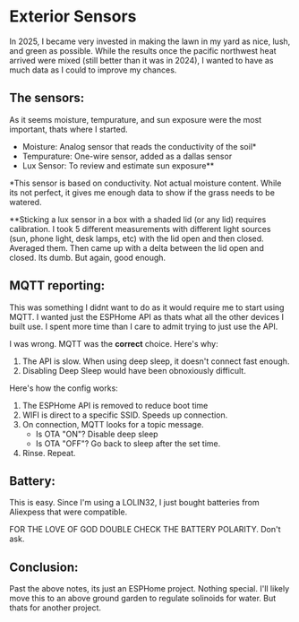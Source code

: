 # Exterior Sensors

In 2025, I became very invested in making the lawn in my yard as nice, lush, and green as possible. While the results once the pacific northwest heat arrived were mixed (still better than it was in 2024), I wanted to have as much data as I could to improve my chances.

## The sensors:
As it seems moisture, tempurature, and sun exposure were the most important, thats where I started.

- Moisture: Analog sensor that reads the conductivity of the soil*
- Tempurature: One-wire sensor, added as a dallas sensor
- Lux Sensor: To review and estimate sun exposure**

*This sensor is based on conductivity. Not actual moisture content. While its not perfect, it gives me enough data to show if the grass needs to be watered.

**Sticking a lux sensor in a box with a shaded lid (or any lid) requires calibration. I took 5 different measurements with different light sources (sun, phone light, desk lamps, etc) with the lid open and then closed. Averaged them. Then came up with a delta between the lid open and closed. Its dumb. But again, good enough.

## MQTT reporting:

This was something I didnt want to do as it would require me to start using MQTT. I wanted just the ESPHome API as thats what all the other devices I built use. I spent more time than I care to admit trying to just use the API.

I was wrong. MQTT was the **correct** choice. Here's why:

1. The API is slow. When using deep sleep, it doesn't connect fast enough.
2. Disabling Deep Sleep would have been obnoxiously difficult.

Here's how the config works:

1. The ESPHome API is removed to reduce boot time
2. WIFI is direct to a specific SSID. Speeds up connection.
3. On connection, MQTT looks for a topic message.
    - Is OTA "ON"? Disable deep sleep
    - Is OTA "OFF"? Go back to sleep after the set time.
4. Rinse. Repeat.

## Battery:
 This is easy. Since I'm using a LOLIN32, I just bought batteries from Aliexpess that were compatible.

 FOR THE LOVE OF GOD DOUBLE CHECK THE BATTERY POLARITY. Don't ask.

 ## Conclusion:
 Past the above notes, its just an ESPHome project. Nothing special. I'll likely move this to an above ground garden to regulate solinoids for water. But thats for another project.